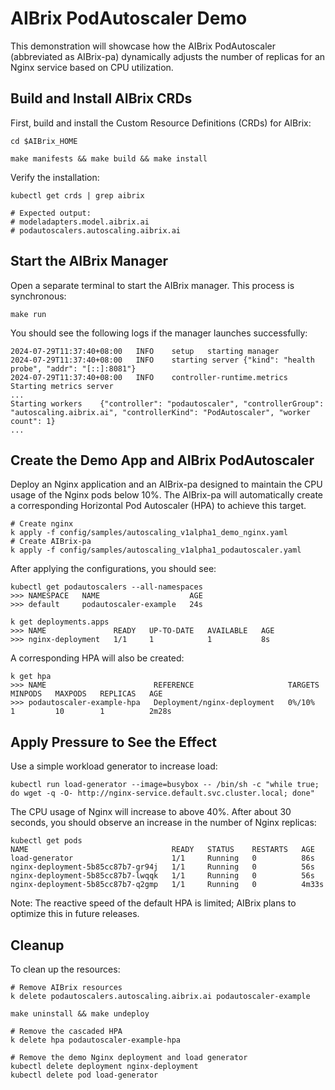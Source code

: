 # AIBrix PodAutoscaler Demo

This demonstration will showcase how the AIBrix PodAutoscaler (abbreviated as AIBrix-pa) dynamically 
adjusts the number of replicas for an Nginx service based on CPU utilization.

## Build and Install AIBrix CRDs

First, build and install the Custom Resource Definitions (CRDs) for AIBrix:

```shell
cd $AIBrix_HOME

make manifests && make build && make install
```

Verify the installation:

```log
kubectl get crds | grep aibrix

# Expected output:
# modeladapters.model.aibrix.ai
# podautoscalers.autoscaling.aibrix.ai
```
## Start the AIBrix Manager

Open a separate terminal to start the AIBrix manager. This process is synchronous:

```shell
make run
```

You should see the following logs if the manager launches successfully:

```log
2024-07-29T11:37:40+08:00	INFO	setup	starting manager
2024-07-29T11:37:40+08:00	INFO	starting server	{"kind": "health probe", "addr": "[::]:8081"}
2024-07-29T11:37:40+08:00	INFO	controller-runtime.metrics	Starting metrics server
...
Starting workers	{"controller": "podautoscaler", "controllerGroup": "autoscaling.aibrix.ai", "controllerKind": "PodAutoscaler", "worker count": 1}
...

```
## Create the Demo App and AIBrix PodAutoscaler

Deploy an Nginx application and an AIBrix-pa designed to maintain the CPU usage of the Nginx pods below 10%. 
The AIBrix-pa will automatically create a corresponding Horizontal Pod Autoscaler (HPA) to achieve this target.

```shell
# Create nginx
k apply -f config/samples/autoscaling_v1alpha1_demo_nginx.yaml
# Create AIBrix-pa
k apply -f config/samples/autoscaling_v1alpha1_podautoscaler.yaml
```

After applying the configurations, you should see:

```shell
kubectl get podautoscalers --all-namespaces
>>> NAMESPACE   NAME                    AGE
>>> default     podautoscaler-example   24s

k get deployments.apps
>>> NAME               READY   UP-TO-DATE   AVAILABLE   AGE
>>> nginx-deployment   1/1     1            1           8s

```

A corresponding HPA will also be created:

```shell
k get hpa
>>> NAME                        REFERENCE                     TARGETS   MINPODS   MAXPODS   REPLICAS   AGE
>>> podautoscaler-example-hpa   Deployment/nginx-deployment   0%/10%    1         10        1          2m28s
```

## Apply Pressure to See the Effect

Use a simple workload generator to increase load:

```shell
kubectl run load-generator --image=busybox -- /bin/sh -c "while true; do wget -q -O- http://nginx-service.default.svc.cluster.local; done"
```

The CPU usage of Nginx will increase to above 40%. After about 30 seconds, 
you should observe an increase in the number of Nginx replicas:

```shell
kubectl get pods
NAME                                READY   STATUS    RESTARTS   AGE
load-generator                      1/1     Running   0          86s
nginx-deployment-5b85cc87b7-gr94j   1/1     Running   0          56s
nginx-deployment-5b85cc87b7-lwqqk   1/1     Running   0          56s
nginx-deployment-5b85cc87b7-q2gmp   1/1     Running   0          4m33s
```

Note: The reactive speed of the default HPA is limited; AIBrix plans to optimize this in future releases.


## Cleanup

To clean up the resources:

```shell
# Remove AIBrix resources
k delete podautoscalers.autoscaling.aibrix.ai podautoscaler-example

make uninstall && make undeploy

# Remove the cascaded HPA
k delete hpa podautoscaler-example-hpa

# Remove the demo Nginx deployment and load generator
kubectl delete deployment nginx-deployment
kubectl delete pod load-generator
```